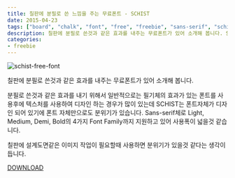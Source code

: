 ```yaml
---
title: 칠판에 분필로 쓴 느낌을 주는 무료폰트 - SCHIST
date: 2015-04-23
tags: ["board", "chalk", "font", "free", "freebie", "sans-serif", "schist", "고딕체", "무료", "분필", "칠판", "폰트"]
description: 칠판에 분필로 쓴것과 같은 효과를 내주는 무료폰트가 있어 소개해 봅니다. SCHIST는 폰트자체가 디자인 되어 있기에 폰트 자체만으로도 분위기가 있습니다. Sans-serif체로 Light, Medium, Demi, Bold의 4가지 Font Family까지 지원하고 있어 사용폭이 넓을것 같습니다.
categories:
- freebie
---
```


![schist-free-font](https://farm8.staticflickr.com/7646/17052745168_61aacbdfd8_o.jpg)

칠판에 분필로 쓴것과 같은 효과를 내주는 무료폰트가 있어 소개해 봅니다.

분필로 쓴것과 같은 효과를 내기 위해서 일반적으로는 필기체의 효과가 있는 폰트를 사용후에 텍스처를 사용하여 디자인 하는 경우가 많이 있는데 SCHIST는 폰트자체가 디자인 되어 있기에 폰트 자체만으로도 분위기가 있습니다. Sans-serif체로 Light, Medium, Demi, Bold의 4가지 Font Family까지 지원하고 있어 사용폭이 넓을것 같습니다.

칠판에 설계도면같은 이미지 작업이 필요할때 사용하면 분위기가 있을것 같다는 생각이 듭니다.

[DOWNLOAD](https://www.behance.net/gallery/21330835/SCHIST-free-typeface)